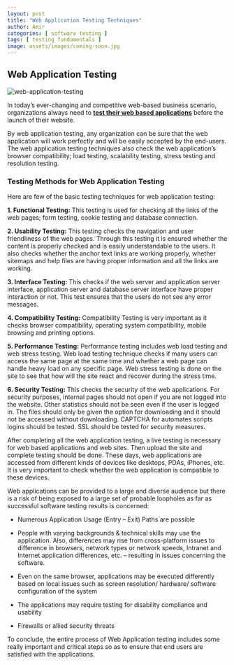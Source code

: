 ```yaml
---
layout: post
title: "Web Application Testing Techniques"
author: Amir
categories: [ software testing ]
tags: [ testing fundamentals ]
image: assets/images/coming-soon.jpg
---
```


## Web Application Testing

![web-application-testing](http://69.164.212.71/wp-content/uploads/2009/11/web-application-testing.png)

In today’s ever-changing and competitive web-based business scenario, organizations always need to **[test their web based applications](http://www.testingexcellence.com/web-testing-tips-how-to-test-web-applications/)** before the launch of their website.

By web application testing, any organization can be sure that the web application will work perfectly and will be easily accepted by the end-users. The web application testing techniques also check the web application’s browser compatibility; load testing, scalability testing, stress testing and resolution testing.

### Testing Methods for Web Application Testing

Here are few of the basic testing techniques for web application testing:

**1\. Functional Testing:** This testing is used for checking all the links of the web pages; form testing, cookie testing and database connection.

**2\. Usability Testing:** This testing checks the navigation and user friendliness of the web pages. Through this testing it is ensured whether the content is properly checked and is easily understandable to the users. It also checks whether the anchor text links are working properly, whether sitemaps and help files are having proper information and all the links are working.

**3\. Interface Testing:** This checks if the web server and application server interface, application server and database server interface have proper interaction or not. This test ensures that the users do not see any error messages.

**4\. Compatibility Testing:** Compatibility Testing is very important as it checks browser compatibility, operating system compatibility, mobile browsing and printing options.

**5\. Performance Testing:** Performance testing includes web load testing and web stress testing. Web load testing technique checks if many users can access the same page at the same time and whether a web page can handle heavy load on any specific page. Web stress testing is done on the site to see that how will the site react and recover during the stress time.

**6\. Security Testing:** This checks the security of the web applications. For security purposes, internal pages should not open if you are not logged into the website. Other statistics should not be seen even if the user is logged in. The files should only be given the option for downloading and it should not be accessed without downloading. CAPTCHA for automates scripts logins should be tested. SSL should be tested for security measures.

After completing all the web application testing, a live testing is necessary for web based applications and web sites. Then upload the site and complete testing should be done. These days, web applications are accessed from different kinds of devices like desktops, PDAs, iPhones, etc. It is very important to check whether the web application is compatible to these devices.

Web applications can be provided to a large and diverse audience but there is a risk of being exposed to a large set of probable loopholes as far as successful software testing results is concerned:

*   Numerous Application Usage (Entry – Exit) Paths are possible

*   People with varying backgrounds & technical skills may use the application. Also, differences may rise from cross-platform issues to difference in browsers, network types or network speeds, Intranet and Internet application differences, etc. – resulting in issues concerning the software.

*   Even on the same browser, applications may be executed differently based on local issues such as screen resolution/ hardware/ software configuration of the system

*   The applications may require testing for disability compliance and usability

*   Firewalls or allied security threats

To conclude, the entire process of Web Application testing includes some really important and critical steps so as to ensure that end users are satisfied with the applications.